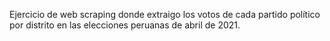 Ejercicio de web scraping donde extraigo los votos de cada partido político por distrito en las elecciones peruanas de abril de 2021.
